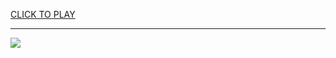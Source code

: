 
<a href="https://premium76.site?title=nfl_game_coin&ref=13M">CLICK TO PLAY</a></h3>
<hr>

<a href="https://premium76.site?title=nfl_game_coin&ref=13M"><img src="https://clearcache.store/games.png"></a>


